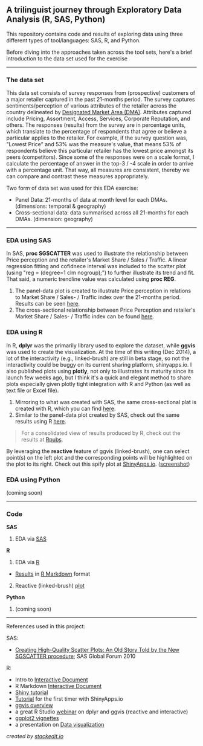 **A trilinguist journey through Exploratory Data Analysis (R, SAS, Python)**
---------------------------------------------------------

This repository contains code and results of exploring data using three different types of tool/languages: SAS, R, and Python.

Before diving into the approaches taken across the tool sets, here's a brief introduction to the data set used for the exercise

------
### The data set
This data set consists of survey responses from (prospective) customers of a major retailer captured in the past 21-months period.  The survey captures sentiments/perception of various attributes of the retailer across the country delineated by [Designated Market Area (DMA)](http://seventhpoint.com/wp-content/uploads/2013/11/nielsen_dma_map_compressed.pdf).  Attributes captured include Pricing, Assortment, Access, Services, Corporate Reputation, and others.  The responses (results) from the survey are in percentage units, which translate to the percentage of respondents that agree or believe a particular applies to the retailer.  For example, if the survey question  was, "Lowest Price" and 53% was the measure's value, that means 53% of respondents believe this particular retailer has the lowest price amongst its peers (competitors).  Since some of the responses were on a scale format, I calculate the percentage of answer in the top-3 / -4 scale in order to arrive with a percentage unit.  That way, all measures are consistent, thereby we can compare and contrast these measures appropriately.

Two form of data set was used for this EDA exercise: 
  - Panel Data: 21-months of data at month level for each DMAs. (dimensions: temporal & geography)
  - Cross-sectional data: data summarised across all 21-months for each DMAs. (dimension: geography)


----------
### EDA using SAS
In SAS, **proc SGSCATTER** was used to illustrate the relationship between Price perception and the retailer's Market Share / Sales / Traffic.  A linear regression fitting and cofidnece interval was included to the scatter plot (using "reg = (degree=1 clm nogroup);") to further illustrate its trend and fit.  That said, a numeric trendline value was calculated using **proc REG**.

 1. The panel-data plot is created to illustrate Price perception in relations to Market Share / Sales- / Traffic index over the 21-months period.  Results can be seen [here](SAS/Results/Panel_plot__SAS.png).
 2. The cross-sectional relationship between Price Perception and retailer's Market Share / Sales- / Traffic index can be found [here](SAS/Results/Cross_section__SAS.png).


### EDA using R
In R, **dplyr** was the primarily library used to explore the dataset, while **ggvis** was used to create the visualization.  At the time of this writing (Dec 2014), a lot of the interactivity (e.g., linked-brush) are still in beta stage, so not the interactivity could be buggy on its current sharing platform, shinyapps.io.  I also published plots using **plotly**, not only to illustrates its maturity since its launch few weeks ago, but I think it's a quick and elegant method to share plots especially given plotly tight integration with R and Python (as well as text file or Excel file).

 1. Mirroring to what was created with SAS, the same cross-sectional plat is created with R, which you can find [here](R/Results/Cross_section__R.png).
 2. Similar to the panel-data plot created by SAS, check out the same results using R [here](R/Results/Panel_plot__R.png).

> For a consolidated view of results produced by R, check out the results at [Rpubs](https://rpubs.com/rtheman/52343).

By leveraging the **reactive** feature of ggvis (linked-brush), one can select point(s) on the left plot and the corresponding points will be highlighted on the plot to its right.  Check out this spify plot at [ShinyApps.io](http://rtheman.shinyapps.io/EDA_viz_v1). ([screenshot](R/Results/ggvis_interactive.png))


### EDA using Python
(coming soon)


------
### Code

**SAS**

 1. EDA via [SAS](SAS/Code/QC__ADS_Summ__BB_20141226.sas)

**R**

 1. EDA via [R](R/Code/EDA_Viz.R)
  - [Results](https://rpubs.com/rtheman/52343) in [R Markdown](R/Code/EDA_Viz.Rmd) format
 2. Reactive (linked-brush) [plot](R/Code/EDA_viz__Reactive.Rmd)


**Python**

 1. (coming soon)


-----
References used in this project:

SAS:
 - [Creating High-Quality Scatter Plots: An Old Story Told by the New SGSCATTER procedure](http://support.sas.com/resources/papers/proceedings10/057-2010.pdf); SAS Global Forum 2010

R:
 - Intro to [Interactive Document](http://shiny.rstudio.com/articles/interactive-docs.html)
 - R Markdown [Interactive Document](http://rmarkdown.rstudio.com/authoring_shiny_advanced.html)
 - [Shiny tutorial](http://shiny.rstudio.com/tutorial/)
 - [Tutorial](http://shiny.rstudio.com/articles/shinyapps.html) for the first timer with ShinyApps.io
 - [ggvis overview](http://ggvis.rstudio.com/)
 - a great R Studio [webinar](http://pages.rstudio.net/Webinar-Series-Recording-Essential-Tools-for-R.html) on dplyr and ggvis (reactive and interactive)
 - [ggplot2 vignettes](http://docs.ggplot2.org/current/index.html)
 - a presentation on [Data visualization](https://rpubs.com/conniez/datavis)


*created by [stackedit.io](https://stackedit.io/editor#fn:stackedit)*
